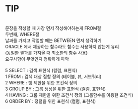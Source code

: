 

# TIP
<BR/>
문장을 작성할 때 가장 먼저 작성해야하는게 FROM절
<BR/>
두번째, WHERE절
<BR/>
날짜를 가지고 작업할 때는 BETWEEN 먼저 생각하기
<BR/>ORACLE 에서 제공하는 함수라도 함수는 사용하지 않는게 유리
<BR/>(동일한 결과를 가져올 때 최소한의 함수 사용)
<BR/>요구사항이 무엇인지 정확하게 파악
<BR/>
<BR/>
5 SELECT   : 검색 표현식 (컬럼, 표현식)
<BR/>1  FROM    : 검색 대상 집합 정의 (테이블, 뷰, 서브쿼리) 
<BR/>2 WHERE    : 행 제한을 위한 조건식 정의 
<BR/>3 GROUP BY : 그룹 생성을 위한 표현식 (컬럼, 표현식) 
<BR/>4 HAVING   : 그룹 제한을 위한 조건식 정의 (그룹함수를 이용한 조건식) 
<BR/>6 ORDER BY : 정렬을 위한 표현식 (컬럼, 표현식) 
